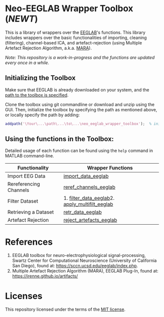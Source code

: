 # Neo-EEGLAB Wrapper Toolbox (_NEWT_)
This is a library of wrappers over the [EEGLAB](https://sccn.ucsd.edu/eeglab/download.php)'s functions. This library includes wrappers over the basic functionalities of importing, cleaning (filtering), channel-based ICA, and artefact-rejection (using Multiple Artefact Rejection Algorithm, a.k.a. [MARA](https://irenne.github.io/artifacts/)).

_Note: This repository is a work-in-progress and the functions are updated every once in a while._

## Initializing the Toolbox
Make sure that EEGLAB is already downloaded on your system, and the [path to the toolbox is specified](https://www.mathworks.com/help/matlab/matlab_env/add-remove-or-reorder-folders-on-the-search-path.html).

Clone the toolbox using git commandline or download and unzip using the GUI. Then, initialize the toolbox by specifying the path as mentioned above, or locally specify the path by adding:

```Matlab
addpath('\Your\...\path\...\to\...\neo_eeglab_wrapper_toolbox');  % initialize NEWT
```

## Using the functions in the Toolbox:
Detailed usage of each function can be found using the `help` command in MATLAB command-line.

| Functionality | Wrapper Functions |
| --- | --- |
| Import EEG Data | [import_data_eeglab](./import_data_eeglab.m) |
| Rereferencing Channels | [reref_channels_eeglab](./reref_channels_eeglab.m) |
| Filter Dataset | 1. [filter_data_eeglab](./filter_data_eeglab.m)<newline>2. [apply_multifilt_eeglab](./apply_multifilt_eeglab.m) |
| Retrieving a Dataset | [retr_data_eeglab](./retr_data_eeglab.m) |
| Artefact Rejection | [reject_artefacts_eeglab](./reject_artefacts_eeglab.m) |

<!-- However, an example script is for processing a set of multiple-channel EEG data is provided here:

```Matlab
% Import Data using Array [ check: help import_data_eeglab ]
[ALLEEG, EEG, CURRENTSET, ALLCOM] = import_data_eeglab('eeg_raw_data', fs, 'path\to\eeg_channel_locations.ced', 'raw');

% Filter Data [ check: help filter_data_eeglab ]
[ALLEEG, EEG, CURRENTSET] = filter_data_eeglab(ALLEEG, EEG, CURRENTSET, 1, 50, 'raw_filtered');

% Multiple Filters [ check: help apply_multifilt_eeglab ]
[ALLEEG, EEG, CURRENTSET, b] = apply_multifilt_eeglab(ALLEEG, EEG, CURRENTSET, [1,4,7.5,12,30], {'delta','theta','alpha','beta'}, 1);

% Retrieve Data [ check: help retr_data_eeglab ]
[ALLEEG, EEG, CURRENTSET] = retr_data_eeglab(ALLEEG, EEG, CURRENTSET, 2);

eeg_data = EEG.data;

% Remove Artefacts [ check: help reject_artefacts_eeglab ]
[ALLEEG, EEG, CURRENTSET, ALLCOM, MARA_info] = reject_artefacts_eeglab(ALLEEG, EEG, CURRENTSET, 'eeg_data', fs, 'eeg_clean_data', 'path\to\eeg_channel_locations.ced');

% Post-artefact removal Filtering
[ALLEEG, EEG, CURRENTSET] = filter_data_eeglab(ALLEEG, EEG, CURRENTSET, 1, 50, 'eeg_clean_data_filtered');

% Reflect Code on EEGLAB via GUI (actual EEGLAB function)
eeglab redraw;
``` -->

# References
1. EEGLAB toolbox for neuro-electrophysiological signal-processing, Swartz Center for Computational Neuroscience (University of California San Diego), found at: https://sccn.ucsd.edu/eeglab/index.php.
2. Multiple Artefact Rejection Algorithm (MARA), EEGLAB Plug-In, found at: https://irenne.github.io/artifacts/

# Licenses
This repository licensed under the terms of the [MIT license](https://github.com/sparky-electrode/newt/blob/master/LICENSE).